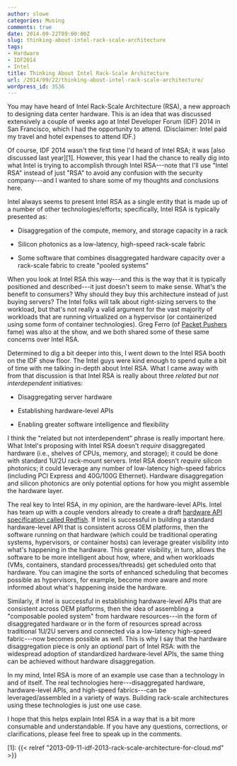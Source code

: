 ```yaml
---
author: slowe
categories: Musing
comments: true
date: 2014-09-22T09:00:00Z
slug: thinking-about-intel-rack-scale-architecture
tags:
- Hardware
- IDF2014
- Intel
title: Thinking About Intel Rack-Scale Architecture
url: /2014/09/22/thinking-about-intel-rack-scale-architecture/
wordpress_id: 3536
---
```


You may have heard of Intel Rack-Scale Architecture (RSA), a new approach to designing data center hardware. This is an idea that was discussed extensively a couple of weeks ago at Intel Developer Forum (IDF) 2014 in San Francisco, which I had the opportunity to attend. (Disclaimer: Intel paid my travel and hotel expenses to attend IDF.)

Of course, IDF 2014 wasn't the first time I'd heard of Intel RSA; it was [also discussed last year][1]. However, this year I had the chance to really dig into what Intel is trying to accomplish through Intel RSA---note that I'll use "Intel RSA" instead of just "RSA" to avoid any confusion with the security company---and I wanted to share some of my thoughts and conclusions here.

Intel always seems to present Intel RSA as a single entity that is made up of a number of other technologies/efforts; specifically, Intel RSA is typically presented as:

* Disaggregation of the compute, memory, and storage capacity in a rack

* Silicon photonics as a low-latency, high-speed rack-scale fabric

* Some software that combines disaggregated hardware capacity over a rack-scale fabric to create "pooled systems"

When you look at Intel RSA this way---and this is the way that it is typically positioned and described---it just doesn't seem to make sense. What's the benefit to consumers? Why should they buy this architecture instead of just buying servers? The Intel folks will talk about right-sizing servers to the workload, but that's not really a valid argument for the vast majority of workloads that are running virtualized on a hypervisor (or containerized using some form of container technologies). Greg Ferro (of [Packet Pushers](http://packetpushers.net/) fame) was also at the show, and we both shared some of these same concerns over Intel RSA.

Determined to dig a bit deeper into this, I went down to the Intel RSA booth on the IDF show floor. The Intel guys were kind enough to spend quite a bit of time with me talking in-depth about Intel RSA. What I came away with from that discussion is that Intel RSA is really about three _related but not interdependent_ initiatives:

* Disaggregating server hardware

* Establishing hardware-level APIs

* Enabling greater software intelligence and flexibility

I think the "related but not interdependent" phrase is really important here. What Intel's proposing with Intel RSA doesn't _require_ disaggregated hardware (i.e., shelves of CPUs, memory, and storage); it could be done with standard 1U/2U rack-mount servers. Intel RSA doesn't _require_ silicon photonics; it could leverage any number of low-latency high-speed fabrics (including PCI Express and 40G/100G Ethernet). Hardware disaggregation and silicon photonics are only potential options for how you might assemble the hardware layer.

The real key to Intel RSA, in my opinion, are the hardware-level APIs. Intel has team up with a couple vendors already to create a draft [hardware API specification called Redfish](http://www.redfishspecification.org). If Intel is successful in building a standard hardware-level API that is consistent across OEM platforms, then the software running on that hardware (which could be traditional operating systems, hypervisors, or container hosts) can leverage greater visibility into what's happening in the hardware. This greater visibility, in turn, allows the software to be more intelligent about how, where, and when workloads (VMs, containers, standard processes/threads) get scheduled onto that hardware. You can imagine the sorts of enhanced scheduling that becomes possible as hypervisors, for example, become more aware and more informed about what's happening inside the hardware.

Similarly, if Intel is successful in establishing hardware-level APIs that are consistent across OEM platforms, then the idea of assembling a "composable pooled system" from hardware resources---in the form of disaggregated hardware or in the form of resources spread across traditional 1U/2U servers and connected via a low-latency high-speed fabric---now becomes possible as well. This is why I say that the hardware disaggregation piece is only an _optional_ part of Intel RSA: with the widespread adoption of standardized hardware-level APIs, the same thing can be achieved without hardware disaggregation.

In my mind, Intel RSA is more of an example use case than a technology in and of itself. The real technologies here---disaggregated hardware, hardware-level APIs, and high-speed fabrics---can be leveraged/assembled in a variety of ways. Building rack-scale architectures using these technologies is just one use case.

I hope that this helps explain Intel RSA in a way that is a bit more consumable and understandable. If you have any questions, corrections, or clarifications, please feel free to speak up in the comments.

[1]: {{< relref "2013-09-11-idf-2013-rack-scale-architecture-for-cloud.md" >}}
